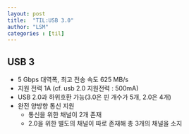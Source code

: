 ```yaml
---
layout: post
title:  "TIL:USB 3.0"
author: "LSM"
categories : [til]
---
```


## USB 3
- 5 Gbps 대역폭, 최고 전송 속도 625 MB/s
- 지원 전력 1A (cf. usb 2.0 지원전력 : 500mA)
- USB 2.0과 하위호환 가능(3.0은 핀 개수가 5개, 2.0은 4개)
- 완전 양방향 통신 지원
	- 통신을 위한 채널이 2개 존재
	- 2.0을 위한 별도의 채널이 따로 존재해 총 3개의 채널을 소지